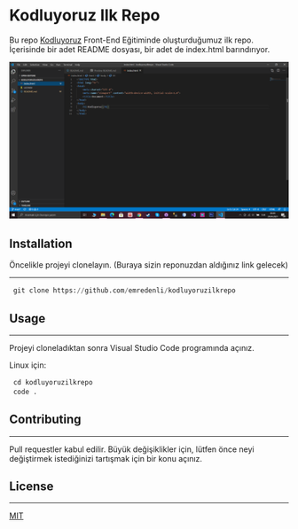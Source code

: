 # Kodluyoruz Ilk Repo
 
 Bu repo [Kodluyoruz](https://www.kodluyoruz.org/) Front-End Eğitiminde oluşturduğumuz ilk repo. İçerisinde bir adet README dosyası, bir adet de index.html barındırıyor.

 ![Kodluyoruz](/img/kodluyoruz.PNG)

## Installation

 Öncelikle projeyi clonelayın. (Buraya sizin reponuzdan aldığınız link gelecek)

---

```python
 git clone https://github.com/emredenli/kodluyoruzilkrepo 
```

## Usage

---

Projeyi cloneladıktan sonra Visual Studio Code programında açınız.

Linux için:

```python
 cd kodluyoruzilkrepo
 code .
```

## Contributing

---

Pull requestler kabul edilir. Büyük değişiklikler için, lütfen önce neyi değiştirmek istediğinizi tartışmak için bir konu açınız.

## License

---

[MIT](https://choosealicense.com/licenses/mit/)